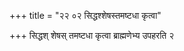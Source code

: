 +++
title = "२२ ०२ सिद्धश्शेषस्तमष्टधा कृत्वा"

+++
सिद्धश् शेषस् तमष्टधा कृत्वा ब्राह्मणेभ्य उपहरति २  

